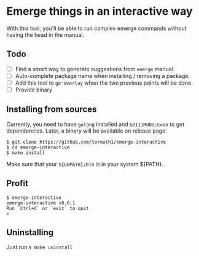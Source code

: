 # Emerge things in an interactive way

With this tool, you'll be able to run complex emerge commands without having the head in the manual.

## Todo

- [ ] Find a smart way to generate suggestions from `emerge` manual.
- [ ] Auto-complete package name when installing / removing a package.
- [ ] Add this tool to `go⁻overlay` when the two previous points will be done.
- [ ] Provide binary

## Installing from sources

Currently, you need to have `golang` installed and `GO111MODULE=on` to get dependencies. Later, a binary will be available on release page.

```shell
$ git clone https://github.com/tormath1/emerge-interactive
$ cd emerge-interactive
$ make install
```

Make sure that your `${GOPATH}/bin` is in your system ${PATH}.

## Profit

```shell
$ emerge-interactive 
emerge-interactive v0.0.1
Run `Ctrl+d` or `exit` to quit
> 
```

## Uninstalling

Just run `$ make uninstall`


